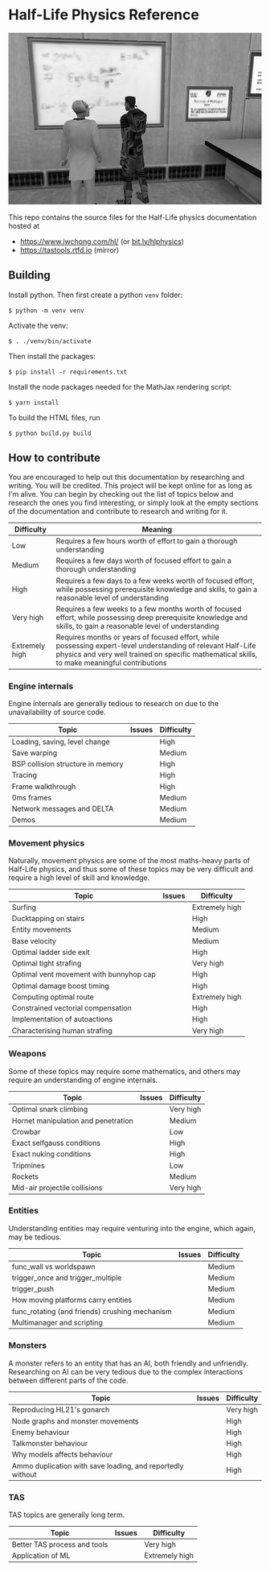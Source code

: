 # Half-Life Physics Reference

![Gordon and Scientist](https://raw.githubusercontent.com/Matherunner/hldoc/master/source/images/gordon-scientist.jpg)

This repo contains the source files for the Half-Life physics documentation hosted at

* https://www.jwchong.com/hl/ (or [bit.ly/hlphysics](https://bit.ly/hlphysics))
* https://tastools.rtfd.io (mirror)

## Building

Install python. Then first create a python `venv` folder:

    $ python -m venv venv

Activate the venv:

    $ . ./venv/bin/activate

Then install the packages:

    $ pip install -r requirements.txt

Install the node packages needed for the MathJax rendering script:

    $ yarn install

To build the HTML files, run

    $ python build.py build

## How to contribute

You are encouraged to help out this documentation by researching and writing. You will be credited. This project will be kept online for as long as I'm alive. You can begin by checking out the list of topics below and research the ones you find interesting, or simply look at the empty sections of the documentation and contribute to research and writing for it.

| Difficulty | Meaning |
| --- | --- |
| Low | Requires a few hours worth of effort to gain a thorough understanding |
| Medium | Requires a few days worth of focused effort to gain a thorough understanding |
| High | Requires a few days to a few weeks worth of focused effort, while possessing prerequisite knowledge and skills, to gain a reasonable level of understanding |
| Very high | Requires a few weeks to a few months worth of focused effort, while possessing deep prerequisite knowledge and skills, to gain a reasonable level of understanding |
| Extremely high | Requires months or years of focused effort, while possessing expert-level understanding of relevant Half-Life physics and very well trained on specific mathematical skills, to make meaningful contributions |

### Engine internals

Engine internals are generally tedious to research on due to the unavailability of source code.

| Topic | Issues | Difficulty |
| --- | --- | --- |
| Loading, saving, level change | | High |
| Save warping | | Medium |
| BSP collision structure in memory | | High |
| Tracing | | High |
| Frame walkthrough | | High |
| 0ms frames | | Medium |
| Network messages and DELTA | | Medium |
| Demos | | Medium |

### Movement physics

Naturally, movement physics are some of the most maths-heavy parts of Half-Life physics, and thus some of these topics may be very difficult and require a high level of skill and knowledge.

| Topic | Issues | Difficulty |
| --- | --- | --- |
| Surfing | | Extremely high |
| Ducktapping on stairs | | High |
| Entity movements | | Medium |
| Base velocity | | Medium |
| Optimal ladder side exit | | High |
| Optimal tight strafing | | Very high |
| Optimal vent movement with bunnyhop cap | | High |
| Optimal damage boost timing | | High |
| Computing optimal route | | Extremely high |
| Constrained vectorial compensation | | High |
| Implementation of autoactions | | High |
| Characterising human strafing | | Very high |

### Weapons

Some of these topics may require some mathematics, and others may require an understanding of engine internals.

| Topic | Issues | Difficulty |
| --- | --- | --- |
| Optimal snark climbing | | Very high |
| Hornet manipulation and penetration | | Medium |
| Crowbar | | Low |
| Exact selfgauss conditions | | High |
| Exact nuking conditions | | High |
| Tripmines | | Low |
| Rockets | | Medium |
| Mid-air projectile collisions | | Very high |

### Entities

Understanding entities may require venturing into the engine, which again, may be tedious.

| Topic | Issues | Difficulty |
| --- | --- | --- |
| func\_wall vs worldspawn | | Medium |
| trigger\_once and trigger\_multiple | | Medium |
| trigger\_push | | Medium |
| How moving platforms carry entities | | Medium |
| func\_rotating (and friends) crushing mechanism | | Medium |
| Multimanager and scripting | | Medium |

### Monsters

A monster refers to an entity that has an AI, both friendly and unfriendly. Researching on AI can be very tedious due to the complex interactions between different parts of the code.

| Topic | Issues | Difficulty |
| --- | --- | --- |
| Reproducing HL21's gonarch | | Very high |
| Node graphs and monster movements | | High |
| Enemy behaviour | | High |
| Talkmonster behaviour | | High |
| Why models affects behaviour | | High |
| Ammo duplication with save loading, and reportedly without | | High |

### TAS

TAS topics are generally long term.

| Topic | Issues | Difficulty |
| --- | --- | --- |
| Better TAS process and tools | | Very high |
| Application of ML | | Extremely high |
